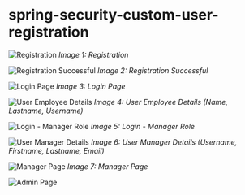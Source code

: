 # spring-security-custom-user-registration

![Registration](https://github.com/billmazio/spring-security-custom-user-registration/assets/116730698/da3f2543-4815-4a9a-a9ac-18aedcfc8dec)
*Image 1: Registration*

![Registration Successful](https://github.com/billmazio/spring-security-custom-user-registration/assets/116730698/c904f860-36c5-46be-a64b-ccc0fe944973)
*Image 2: Registration Successful*

![Login Page](https://github.com/billmazio/spring-security-custom-user-registration/assets/116730698/f42b10f2-703d-443d-8d92-7a29b9f1a596)
*Image 3: Login Page*

![User Employee Details](https://github.com/billmazio/spring-security-custom-user-registration/assets/116730698/0c336d64-a3fd-4a6e-924e-d88274d326a7)
*Image 4: User Employee Details (Name, Lastname, Username)*

![Login - Manager Role](https://github.com/billmazio/spring-security-custom-user-registration/assets/116730698/70a42f59-b832-4aa5-910a-cd3002969fe9)
*Image 5: Login - Manager Role*

![User Manager Details](https://github.com/billmazio/spring-security-custom-user-registration/assets/116730698/72e9e973-a3e6-447f-98a5-3a9e1e9ca6c9)
*Image 6: User Manager Details (Username, Firstname, Lastname, Email)*

![Manager Page](https://github.com/billmazio/spring-security-custom-user-registration/assets/116730698/7c8f0810-078f-4e7b-a8cf-7ecf7a72d990)
*Image 7: Manager Page*

![Admin Page](https://github.com/billmazio/spring-security-custom-user-registration/assets/116730698/0da175d4-6416-4786-bd1c-444f16c198e8)

